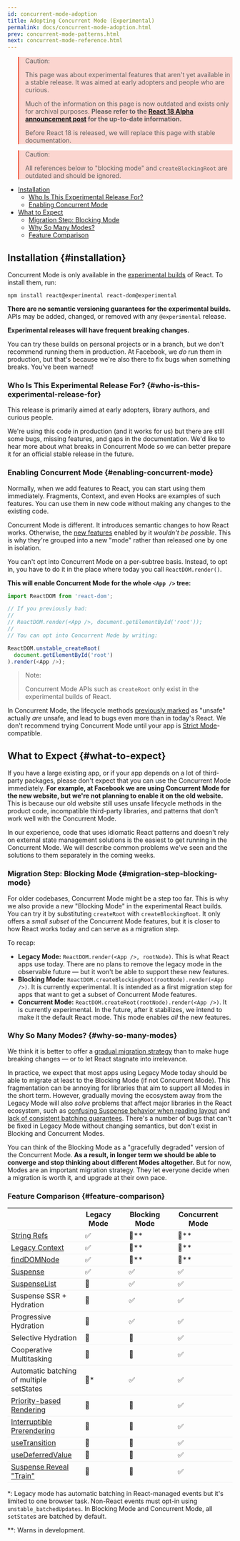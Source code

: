 ```yaml
---
id: concurrent-mode-adoption
title: Adopting Concurrent Mode (Experimental)
permalink: docs/concurrent-mode-adoption.html
prev: concurrent-mode-patterns.html
next: concurrent-mode-reference.html
---
```


<style>
.scary > blockquote {
  background-color: rgba(237, 51, 21, 0.2);
  border-left-color: #ed3315;
}
</style>

<div class="scary">

>Caution:
>
>This page was about experimental features that aren't yet available in a stable release. It was aimed at early adopters and people who are curious.
>
>Much of the information on this page is now outdated and exists only for archival purposes. **Please refer to the [React 18 Alpha announcement post](/blog/2021/06/08/the-plan-for-react-18.html
) for the up-to-date information.**
>
>Before React 18 is released, we will replace this page with stable documentation.

>Caution:
>
>All references below to "blocking mode" and `createBlockingRoot` are outdated and should be ignored.

</div>

- [Installation](#installation)
  - [Who Is This Experimental Release For?](#who-is-this-experimental-release-for)
  - [Enabling Concurrent Mode](#enabling-concurrent-mode)
- [What to Expect](#what-to-expect)
  - [Migration Step: Blocking Mode](#migration-step-blocking-mode)
  - [Why So Many Modes?](#why-so-many-modes)
  - [Feature Comparison](#feature-comparison)

## Installation {#installation}

Concurrent Mode is only available in the [experimental builds](/blog/2019/10/22/react-release-channels.html#experimental-channel) of React. To install them, run:

```
npm install react@experimental react-dom@experimental
```

**There are no semantic versioning guarantees for the experimental builds.**  
APIs may be added, changed, or removed with any `@experimental` release.

**Experimental releases will have frequent breaking changes.**

You can try these builds on personal projects or in a branch, but we don't recommend running them in production. At Facebook, we *do* run them in production, but that's because we're also there to fix bugs when something breaks. You've been warned!

### Who Is This Experimental Release For? {#who-is-this-experimental-release-for}

This release is primarily aimed at early adopters, library authors, and curious people.

We're using this code in production (and it works for us) but there are still some bugs, missing features, and gaps in the documentation. We'd like to hear more about what breaks in Concurrent Mode so we can better prepare it for an official stable release in the future.

### Enabling Concurrent Mode {#enabling-concurrent-mode}

Normally, when we add features to React, you can start using them immediately. Fragments, Context, and even Hooks are examples of such features. You can use them in new code without making any changes to the existing code.

Concurrent Mode is different. It introduces semantic changes to how React works. Otherwise, the [new features](/docs/concurrent-mode-patterns.html) enabled by it *wouldn't be possible*. This is why they're grouped into a new "mode" rather than released one by one in isolation.

You can't opt into Concurrent Mode on a per-subtree basis. Instead, to opt in, you have to do it in the place where today you call `ReactDOM.render()`.

**This will enable Concurrent Mode for the whole `<App />` tree:**

```js
import ReactDOM from 'react-dom';

// If you previously had:
//
// ReactDOM.render(<App />, document.getElementById('root'));
//
// You can opt into Concurrent Mode by writing:

ReactDOM.unstable_createRoot(
  document.getElementById('root')
).render(<App />);
```

>Note:
>
>Concurrent Mode APIs such as `createRoot` only exist in the experimental builds of React.

In Concurrent Mode, the lifecycle methods [previously marked](/blog/2018/03/27/update-on-async-rendering.html) as "unsafe" actually *are* unsafe, and lead to bugs even more than in today's React. We don't recommend trying Concurrent Mode until your app is [Strict Mode](/docs/strict-mode.html)-compatible.

## What to Expect {#what-to-expect}

If you have a large existing app, or if your app depends on a lot of third-party packages, please don't expect that you can use the Concurrent Mode immediately. **For example, at Facebook we are using Concurrent Mode for the new website, but we're not planning to enable it on the old website.** This is because our old website still uses unsafe lifecycle methods in the product code, incompatible third-party libraries, and patterns that don't work well with the Concurrent Mode.

In our experience, code that uses idiomatic React patterns and doesn't rely on external state management solutions is the easiest to get running in the Concurrent Mode. We will describe common problems we've seen and the solutions to them separately in the coming weeks.

### Migration Step: Blocking Mode {#migration-step-blocking-mode}

For older codebases, Concurrent Mode might be a step too far. This is why we also provide a new "Blocking Mode" in the experimental React builds. You can try it by substituting `createRoot` with `createBlockingRoot`. It only offers a *small subset* of the Concurrent Mode features, but it is closer to how React works today and can serve as a migration step.

To recap:

* **Legacy Mode:** `ReactDOM.render(<App />, rootNode)`. This is what React apps use today. There are no plans to remove the legacy mode in the observable future — but it won't be able to support these new features.
* **Blocking Mode:** `ReactDOM.createBlockingRoot(rootNode).render(<App />)`. It is currently experimental. It is intended as a first migration step for apps that want to get a subset of Concurrent Mode features.
* **Concurrent Mode:** `ReactDOM.createRoot(rootNode).render(<App />)`. It is currently experimental. In the future, after it stabilizes, we intend to make it the default React mode. This mode enables *all* the new features.

### Why So Many Modes? {#why-so-many-modes}

We think it is better to offer a [gradual migration strategy](/docs/faq-versioning.html#commitment-to-stability) than to make huge breaking changes — or to let React stagnate into irrelevance.

In practice, we expect that most apps using Legacy Mode today should be able to migrate at least to the Blocking Mode (if not Concurrent Mode). This fragmentation can be annoying for libraries that aim to support all Modes in the short term. However, gradually moving the ecosystem away from the Legacy Mode will also *solve* problems that affect major libraries in the React ecosystem, such as [confusing Suspense behavior when reading layout](https://github.com/facebook/react/issues/14536) and [lack of consistent batching guarantees](https://github.com/facebook/react/issues/15080). There's a number of bugs that can't be fixed in Legacy Mode without changing semantics, but don't exist in Blocking and Concurrent Modes.

You can think of the Blocking Mode as a "gracefully degraded" version of the Concurrent Mode. **As a result, in longer term we should be able to converge and stop thinking about different Modes altogether.** But for now, Modes are an important migration strategy. They let everyone decide when a migration is worth it, and upgrade at their own pace.

### Feature Comparison {#feature-comparison}

<style>
  #feature-table table { border-collapse: collapse; }
  #feature-table th { padding-right: 30px; }
  #feature-table tr { border-bottom: 1px solid #eee; }
</style>

<div id="feature-table">

|   |Legacy Mode  |Blocking Mode  |Concurrent Mode  |
|---  |---  |---  |---  |
|[String Refs](/docs/refs-and-the-dom.html#legacy-api-string-refs)  |✅  |🚫**  |🚫**  |
|[Legacy Context](/docs/legacy-context.html) |✅  |🚫**  |🚫**  |
|[findDOMNode](/docs/strict-mode.html#warning-about-deprecated-finddomnode-usage)  |✅  |🚫**  |🚫**  |
|[Suspense](/docs/concurrent-mode-suspense.html#what-is-suspense-exactly) |✅  |✅  |✅  |
|[SuspenseList](/docs/concurrent-mode-patterns.html#suspenselist) |🚫  |✅  |✅  |
|Suspense SSR + Hydration |🚫  |✅  |✅  |
|Progressive Hydration  |🚫  |✅  |✅  |
|Selective Hydration  |🚫  |🚫  |✅  |
|Cooperative Multitasking |🚫  |🚫  |✅  |
|Automatic batching of multiple setStates     |🚫* |✅  |✅  |
|[Priority-based Rendering](/docs/concurrent-mode-patterns.html#splitting-high-and-low-priority-state) |🚫  |🚫  |✅  |
|[Interruptible Prerendering](/docs/concurrent-mode-intro.html#interruptible-rendering) |🚫  |🚫  |✅  |
|[useTransition](/docs/concurrent-mode-patterns.html#transitions)  |🚫  |🚫  |✅  |
|[useDeferredValue](/docs/concurrent-mode-patterns.html#deferring-a-value) |🚫  |🚫  |✅  |
|[Suspense Reveal "Train"](/docs/concurrent-mode-patterns.html#suspense-reveal-train)  |🚫  |🚫  |✅  |

</div>

\*: Legacy mode has automatic batching in React-managed events but it's limited to one browser task. Non-React events must opt-in using `unstable_batchedUpdates`. In Blocking Mode and Concurrent Mode, all `setState`s are batched by default.

\*\*: Warns in development.
